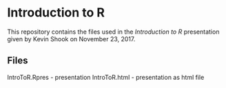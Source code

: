 # Introduction to R
This repository contains the files used in the *Introduction to R* presentation
given by Kevin Shook on November 23, 2017.


## Files
IntroToR.Rpres -  presentation
IntroToR.html - presentation as html file

